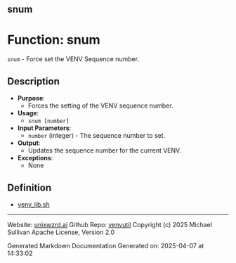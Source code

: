 ## snum
# Function: snum
`snum` - Force set the VENV Sequence number.
## Description
- **Purpose**: 
  - Forces the setting of the VENV sequence number.
- **Usage**: 
  - `snum [number]`
- **Input Parameters**: 
  - `number` (integer) - The sequence number to set.
- **Output**: 
  - Updates the sequence number for the current VENV.
- **Exceptions**: 
  - None

## Definition 

* [venv_lib.sh](../venv_lib_sh.md)
---

Website: [unixwzrd.ai](https://unixwzrd.ai)
Github Repo: [venvutil](https://github.com/unixwzrd/venvutil)
Copyright (c) 2025 Michael Sullivan
Apache License, Version 2.0

Generated Markdown Documentation
Generated on: 2025-04-07 at 14:33:02
